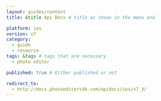 ```yaml
---
layout: guides/content
title: &title Api Docs # title as shown in the menu and

platform: ios
version: v7
category:
  - guide
  - resource
tags: &tags # tags that are necessary
  - photo editor

published: true # Either published or not

redirect_to:
  - http://docs.photoeditorsdk.com/apidocs/ios/v7_3/
---
```


